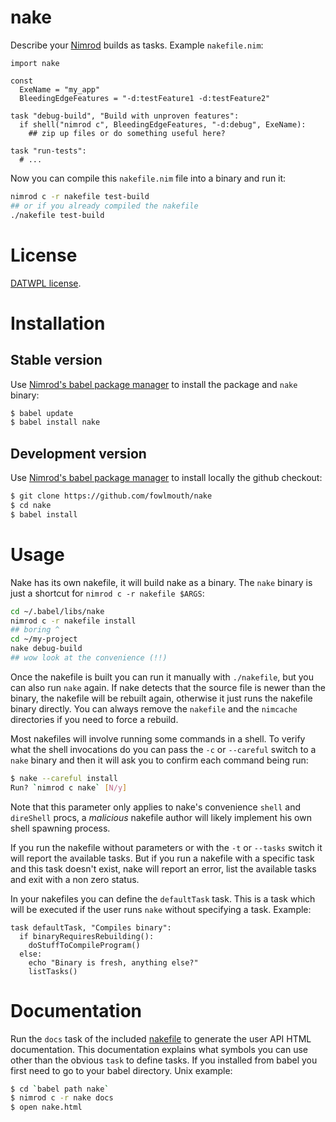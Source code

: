 nake
====

Describe your [Nimrod](http://nimrod-code.org) builds as tasks. Example
``nakefile.nim``:

```nimrod
import nake

const
  ExeName = "my_app"
  BleedingEdgeFeatures = "-d:testFeature1 -d:testFeature2"

task "debug-build", "Build with unproven features":
  if shell("nimrod c", BleedingEdgeFeatures, "-d:debug", ExeName):
    ## zip up files or do something useful here?

task "run-tests":
  # ...
```

Now you can compile this ``nakefile.nim`` file into a binary and run it:

```sh
nimrod c -r nakefile test-build
## or if you already compiled the nakefile
./nakefile test-build
```


License
=======

[DATWPL license](LICENSE.md).


Installation
============

Stable version
--------------

Use [Nimrod's babel package manager](https://github.com/nimrod-code/babel) to
install the package and ``nake`` binary:

```sh
$ babel update
$ babel install nake
```

Development version
-------------------

Use [Nimrod's babel package manager](https://github.com/nimrod-code/babel) to
install locally the github checkout:

```sh
$ git clone https://github.com/fowlmouth/nake
$ cd nake
$ babel install
```


Usage
=====

Nake has its own nakefile, it will build nake as a binary. The ``nake`` binary
is just a shortcut for ``nimrod c -r nakefile $ARGS``:

```sh
cd ~/.babel/libs/nake
nimrod c -r nakefile install
## boring ^
cd ~/my-project
nake debug-build
## wow look at the convenience (!!)
```

Once the nakefile is built you can run it manually with ``./nakefile``, but you
can also run ``nake`` again. If nake detects that the source file is newer than
the binary, the nakefile will be rebuilt again, otherwise it just runs the
nakefile binary directly. You can always remove the ``nakefile`` and the
``nimcache`` directories if you need to force a rebuild.

Most nakefiles will involve running some commands in a shell. To verify what
the shell invocations do you can pass the ``-c`` or ``--careful`` switch to a
``nake`` binary and then it will ask you to confirm each command being run:

```sh
$ nake --careful install
Run? `nimrod c nake` [N/y]
```

Note that this parameter only applies to nake's convenience ``shell`` and
``direShell`` procs, a *malicious* nakefile author will likely implement his
own shell spawning process.

If you run the nakefile without parameters or with the ``-t`` or ``--tasks``
switch it will report the available tasks.  But if you run a nakefile with a
specific task and this task doesn't exist, nake will report an error, list the
available tasks and exit with a non zero status.

In your nakefiles you can define the ``defaultTask`` task. This is a task which
will be executed if the user runs ``nake`` without specifying a task. Example:

```nimrod
task defaultTask, "Compiles binary":
  if binaryRequiresRebuilding():
    doStuffToCompileProgram()
  else:
    echo "Binary is fresh, anything else?"
    listTasks()
```


Documentation
=============

Run the `docs` task of the included [nakefile](nakefile.nim) to generate the
user API HTML documentation. This documentation explains what symbols you can
use other than the obvious `task` to define tasks. If you installed from babel
you first need to go to your babel directory. Unix example:

```sh
$ cd `babel path nake`
$ nimrod c -r nake docs
$ open nake.html
```
